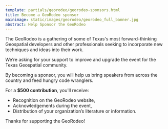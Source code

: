 ```yaml
---
template: partials/georodeo/georodeo-sponsors.html
title: Become a GeoRodeo sponsor
mainimage: static/images/georodeo/georodeo_full_banner.jpg
abstract: Help Sponsor the GeoRodeo
---
```


The GeoRodeo is a gathering of some of Texas's most forward-thinking Geospatial developers and other professionals seeking to incorporate new techniques and ideas into their work.

We’re asking for your support to improve and upgrade the event for the Texas Geospatial community. 

By becoming a sponsor, you will help us bring speakers from across the country and feed hungry code wranglers. 

For a **$500 contribution**, you'll receive:
- Recognition on the GeoRodeo website,
- Acknowledgements during the event,
- Distribution of your organization’s literature or information.

Thanks for supporting the GeoRodeo!

